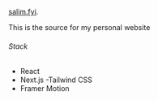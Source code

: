 [salim.fyi](https://salim.fyi/).

This is the source for my personal website

###### Stack

- React
- Next.js
  -Tailwind CSS
- Framer Motion
